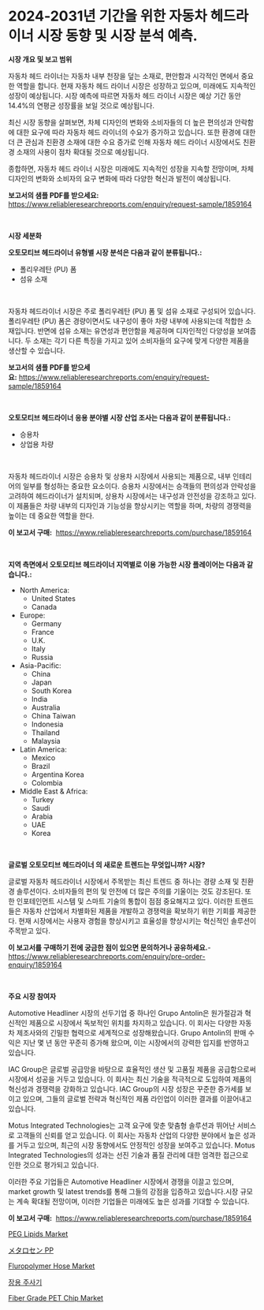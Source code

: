 <p><h1>2024-2031년 기간을 위한 자동차 헤드라이너 시장 동향 및 시장 분석 예측.</h1></p><p><strong>시장 개요 및 보고 범위</strong></p>
<p><p>자동차 헤드 라이너는 자동차 내부 천장을 덮는 소재로, 편안함과 시각적인 면에서 중요한 역할을 합니다. 현재 자동차 헤드 라이너 시장은 성장하고 있으며, 미래에도 지속적인 성장이 예상됩니다. 시장 예측에 따르면 자동차 헤드 라이너 시장은 예상 기간 동안 14.4%의 연평균 성장률을 보일 것으로 예상됩니다.</p><p>최신 시장 동향을 살펴보면, 차체 디자인의 변화와 소비자들의 더 높은 편의성과 안락함에 대한 요구에 따라 자동차 헤드 라이너의 수요가 증가하고 있습니다. 또한 환경에 대한 더 큰 관심과 친환경 소재에 대한 수요 증가로 인해 자동차 헤드 라이너 시장에서도 친환경 소재의 사용이 점차 확대될 것으로 예상됩니다.</p><p>종합하면, 자동차 헤드 라이너 시장은 미래에도 지속적인 성장을 지속할 전망이며, 차체 디자인의 변화와 소비자의 요구 변화에 따라 다양한 혁신과 발전이 예상됩니다.</p></p>
<p><strong>보고서의 샘플 PDF를 받으세요:</strong> <a href="https://www.reliableresearchreports.com/enquiry/request-sample/1859164">https://www.reliableresearchreports.com/enquiry/request-sample/1859164</a></p>
<p>&nbsp;</p>
<p><strong>시장 세분화</strong></p>
<p><strong>오토모티브 헤드라이너 유형별 시장 분석은 다음과 같이 분류됩니다.:</strong></p>
<p><ul><li>폴리우레탄 (PU) 폼</li><li>섬유 소재</li></ul></p>
<p>&nbsp;</p>
<p><p>자동차 헤드라이너 시장은 주로 폴리우레탄 (PU) 폼 및 섬유 소재로 구성되어 있습니다. 폴리우레탄 (PU) 폼은 경량이면서도 내구성이 좋아 차량 내부에 사용되는데 적합한 소재입니다. 반면에 섬유 소재는 유연성과 편안함을 제공하며 디자인적인 다양성을 보여줍니다. 두 소재는 각기 다른 특징을 가지고 있어 소비자들의 요구에 맞게 다양한 제품을 생산할 수 있습니다.</p></p>
<p><strong>보고서의 샘플 PDF를 받으세요:</strong>&nbsp;<a href="https://www.reliableresearchreports.com/enquiry/request-sample/1859164">https://www.reliableresearchreports.com/enquiry/request-sample/1859164</a></p>
<p>&nbsp;</p>
<p><strong> 오토모티브 헤드라이너 응용 분야별 시장 산업 조사는 다음과 같이 분류됩니다.:</strong></p>
<p><ul><li>승용차</li><li>상업용 차량</li></ul></p>
<p>&nbsp;</p>
<p><p>자동차 헤드라이너 시장은 승용차 및 상용차 시장에서 사용되는 제품으로, 내부 인테리어의 일부를 형성하는 중요한 요소이다. 승용차 시장에서는 승객들의 편의성과 안락성을 고려하여 헤드라이너가 설치되며, 상용차 시장에서는 내구성과 안전성을 강조하고 있다. 이 제품들은 차량 내부의 디자인과 기능성을 향상시키는 역할을 하며, 차량의 경쟁력을 높이는 데 중요한 역할을 한다.</p></p>
<p><strong>이 보고서 구매:</strong>&nbsp; <a href="https://www.reliableresearchreports.com/purchase/1859164">https://www.reliableresearchreports.com/purchase/1859164</a></p>
<p>&nbsp;</p>
<p><strong>지역 측면에서 오토모티브 헤드라이너 지역별로 이용 가능한 시장 플레이어는 다음과 같습니다.:</strong></p>
<p><ul>
    <li>
        North America:
        <ul>
            <li>United States</li>
            <li>Canada</li>
        </ul>
    </li>
    <li>
        Europe:
        <ul>
            <li>Germany</li>
            <li>France</li>
            <li>U.K.</li>
            <li>Italy</li>
            <li>Russia</li>
        </ul>
    </li>
    <li>
        Asia-Pacific:
        <ul>
            <li>China</li>
            <li>Japan</li>
            <li>South Korea</li>
            <li>India</li>
            <li>Australia</li>
            <li>China Taiwan</li>
            <li>Indonesia</li>
            <li>Thailand</li>
            <li>Malaysia</li>
        </ul>
    </li>
    <li>
        Latin America:
        <ul>
            <li>Mexico</li>
            <li>Brazil</li>
            <li>Argentina Korea</li>
            <li>Colombia</li>
        </ul>
    </li>
    <li>
        Middle East & Africa:
        <ul>
            <li>Turkey</li>
            <li>Saudi</li>
            <li>Arabia</li>
            <li>UAE</li>
            <li>Korea</li>
        </ul>
    </li>
    </ul></p>
<p>&nbsp;</p>
<p><strong>글로벌 오토모티브 헤드라이너 의 새로운 트렌드는 무엇입니까? 시장?</strong></p>
<p><p>글로벌 자동차 헤드라이너 시장에서 주목받는 최신 트렌드 중 하나는 경량 소재 및 친환경 솔루션이다. 소비자들의 편의 및 안전에 더 많은 주의를 기울이는 것도 강조된다. 또한 인포테인먼트 시스템 및 스마트 기술의 통합이 점점 중요해지고 있다. 이러한 트렌드들은 자동차 산업에서 차별화된 제품을 개발하고 경쟁력을 확보하기 위한 기회를 제공한다. 현재 시장에서는 사용자 경험을 향상시키고 효율성을 향상시키는 혁신적인 솔루션이 주목받고 있다.</p></p>
<p><strong>이 보고서를 구매하기 전에 궁금한 점이 있으면 문의하거나 공유하세요.</strong>- <a href="https://www.reliableresearchreports.com/enquiry/pre-order-enquiry/1859164">https://www.reliableresearchreports.com/enquiry/pre-order-enquiry/1859164</a></p>
<p>&nbsp;</p>
<p><strong>주요 시장 참여자</strong></p>
<p><p>Automotive Headliner 시장의 선두기업 중 하나인 Grupo Antolin은 원가절감과 혁신적인 제품으로 시장에서 독보적인 위치를 차지하고 있습니다. 이 회사는 다양한 자동차 제조사와의 긴밀한 협력으로 세계적으로 성장해왔습니다. Grupo Antolin의 판매 수익은 지난 몇 년 동안 꾸준히 증가해 왔으며, 이는 시장에서의 강력한 입지를 반영하고 있습니다.</p><p>IAC Group은 글로벌 공급망을 바탕으로 효율적인 생산 및 고품질 제품을 공급함으로써 시장에서 성공을 거두고 있습니다. 이 회사는 최신 기술을 적극적으로 도입하여 제품의 혁신성과 경쟁력을 강화하고 있습니다. IAC Group의 시장 성장은 꾸준한 증가세를 보이고 있으며, 그들의 글로벌 전략과 혁신적인 제품 라인업이 이러한 결과를 이끌어내고 있습니다.</p><p>Motus Integrated Technologies는 고객 요구에 맞춘 맞춤형 솔루션과 뛰어난 서비스로 고객들의 신뢰를 얻고 있습니다. 이 회사는 자동차 산업의 다양한 분야에서 높은 성과를 거두고 있으며, 최근의 시장 동향에서도 안정적인 성장을 보여주고 있습니다. Motus Integrated Technologies의 성과는 선진 기술과 품질 관리에 대한 엄격한 접근으로 인한 것으로 평가되고 있습니다.</p><p>이러한 주요 기업들은 Automotive Headliner 시장에서 경쟁을 이끌고 있으며, market growth 및 latest trends를 통해 그들의 강점을 입증하고 있습니다.시장 규모는 계속 확대될 전망이며, 이러한 기업들은 미래에도 높은 성과를 기대할 수 있습니다.</p></p>
<p><strong>이 보고서 구매:</strong>&nbsp;&nbsp;<a href="https://www.reliableresearchreports.com/purchase/1859164">https://www.reliableresearchreports.com/purchase/1859164</a></p>
<p><p><a href="https://github.com/mahnoor2003/Market-Research-Report-List-3/blob/main/peg-lipids-market.md">PEG Lipids Market</a></p><p><a href="https://github.com/ksxzwxabcuynh011/Market-Research-Report-List-1/blob/main/1608555192361.md">メタロセン PP</a></p><p><a href="https://github.com/BryceTownsendr/Market-Research-Report-List-3/blob/main/fluropolymer-hose-market.md">Fluropolymer Hose Market</a></p><p><a href="https://medium.com/@percyhagernes9778/%EB%82%B4%EC%9E%A5-%EC%A3%BC%EC%82%AC%EA%B8%B0-%EC%8B%9C%EC%9E%A5-%EC%9C%A0%ED%98%95-%EC%9D%91%EC%9A%A9-%EB%B0%8F-%EC%A7%80%EB%A6%AC%EC%97%90-%EB%8C%80%ED%95%9C-%ED%8F%AC%EA%B4%84%EC%A0%81-%ED%8F%89%EA%B0%80-c01566efa843">장용 주사기</a></p><p><a href="https://issuu.com/reportprime-2/docs/fiber-grade-pet-chip-market-size-2030.pptx">Fiber Grade PET Chip Market</a></p></p>
